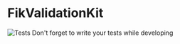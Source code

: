 # FikValidationKit

![Tests](https://user-images.githubusercontent.com/61146337/162178650-d9cdaa89-e9da-450c-aaa8-3dc517621055.png)
Don't forget to write your tests while developing

